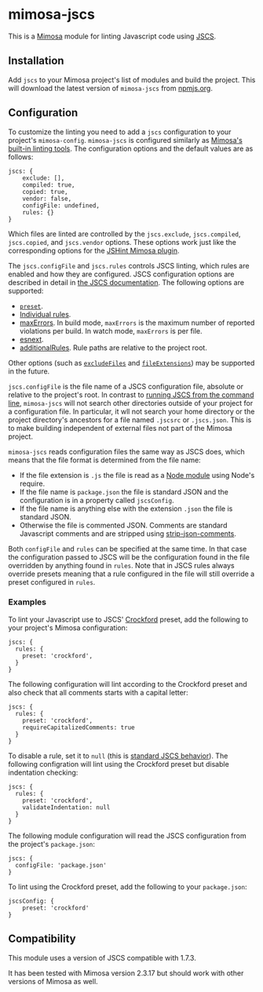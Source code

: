 mimosa-jscs
===========

This is a [Mimosa](http://mimosa.io) module for linting Javascript
code using [JSCS](https://github.com/jscs-dev/node-jscs/tree/v1.7.3).

Installation
------------

Add `jscs` to your Mimosa project's list of modules and build the
project. This will download the latest version of `mimosa-jscs` from
[npmjs.org](https://www.npmjs.org/package/mimosa-jscs).

Configuration
-------------

To customize the linting you need to add a `jscs` configuration to
your project's `mimosa-config`. `mimosa-jscs` is configured similarly
as [Mimosa's built-in linting
tools](http://mimosa.io/configuration.html#lint). The configuration
options and the default values are as follows:

    jscs: {
        exclude: [],
        compiled: true,
        copied: true,
        vendor: false,
        configFile: undefined,
        rules: {}
    }

Which files are linted are controlled by the `jscs.exclude`,
`jscs.compiled`, `jscs.copied`, and `jscs.vendor` options. These
options work just like the corresponding options for the
[JSHint Mimosa plugin](http://mimosa.io/configuration.html#lint).

The `jscs.configFile` and `jscs.rules` controls JSCS linting, which
rules are enabled and how they are configured. JSCS configuration
options are described in detail in [the JSCS
documentation](https://github.com/jscs-dev/node-jscs/tree/v1.7.3#options).
The following options are supported:

* [`preset`](https://github.com/jscs-dev/node-jscs/tree/v1.7.3#preset).
* [Individual rules](https://github.com/jscs-dev/node-jscs/tree/v1.7.3#rules).
* [maxErrors](https://github.com/jscs-dev/node-jscs/tree/v1.7.3#maxerrors). In
  build mode, `maxErrors` is the maximum number of reported violations
  per build. In watch mode, `maxErrors` is per file.
* [esnext](https://github.com/jscs-dev/node-jscs/tree/v1.7.3#esnext).
* [additionalRules](https://github.com/jscs-dev/node-jscs/tree/v1.7.3#additionalrules).
  Rule paths are relative to the project root.

Other options (such as
[`excludeFiles`](https://github.com/jscs-dev/node-jscs#excludefiles)
and
[`fileExtensions`](https://github.com/jscs-dev/node-jscs/tree/v1.7.3#fileextensions))
may be supported in the future.

`jscs.configFile` is the file name of a JSCS configuration file,
absolute or relative to the project's root. In contrast to [running
JSCS from the command
line](https://github.com/jscs-dev/node-jscs/tree/v1.7.3#cli),
`mimosa-jscs` will not search other directories outside of your
project for a configuration file. In particular, it wll not search
your home directory or the project directory's ancestors for a file
named `.jscsrc` or `.jscs.json`. This is to make building independent
of external files not part of the Mimosa project.

`mimosa-jscs` reads configuration files the same way as JSCS does,
which means that the file format is determined from the file name:
* If the file extension is `.js` the file is read as a [Node
  module](http://nodejs.org/api/modules.html) using Node's require.
* If the file name is `package.json` the file is standard JSON and the
  configuration is in a property called `jscsConfig`.
* If the file name is anything else with the extension `.json` the
  file is standard JSON.
* Otherwise the file is commented JSON. Comments are standard
  Javascript comments and are stripped using
  [strip-json-comments](https://www.npmjs.org/package/strip-json-comments).

Both `configFile` and `rules` can be specified at the same time. In
that case the configuration passed to JSCS will be the configuration
found in the file overridden by anything found in `rules`. Note that
in JSCS rules always override presets meaning that a rule configured
in the file will still override a preset configured in `rules`.

### Examples

To lint your Javascript use to JSCS'
[Crockford](http://javascript.crockford.com/code.html) preset, add the
following to your project's Mimosa configuration:

    jscs: {
      rules: {
        preset: 'crockford',
      }
    }

The following configuration will lint according to the Crockford
preset and also check that all comments starts with a capital letter:

    jscs: {
      rules: {
        preset: 'crockford',
        requireCapitalizedComments: true
      }
    }

To disable a rule, set it to `null` (this is [standard JSCS
behavior](https://github.com/jscs-dev/node-jscs/tree/v1.7.3#example-1)).
The following configration will lint using the Crockford preset but
disable indentation checking:

    jscs: {
      rules: {
        preset: 'crockford',
        validateIndentation: null
      }
    }

The following module configuration will read the JSCS configuration
from the project's `package.json`:

    jscs: {
      configFile: 'package.json'
    }

To lint using the Crockford preset, add the following to your
`package.json`:

    jscsConfig: {
        preset: 'crockford'
    }


Compatibility
-------------

This module uses a version of JSCS compatible with 1.7.3.

It has been tested with Mimosa version 2.3.17 but should work with
other versions of Mimosa as well.
